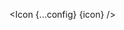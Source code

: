<script lang="ts">
  import type { Component } from 'svelte';
  const config = {
    size: '30',
    color: '#FF5733'
  };
  import { Icon } from 'svelte-remix';
  export let icon: Component;
</script>

<Icon {...config} {icon} />
